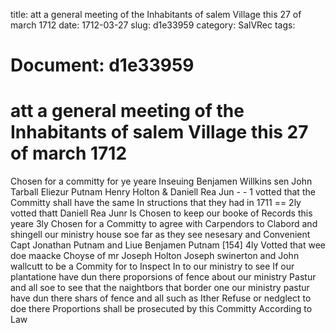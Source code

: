 title: att a general meeting of the Inhabitants of salem Village this 27 of march 1712
date: 1712-03-27
slug: d1e33959
category: SalVRec
tags: 




# Document: d1e33959


# att a general meeting of the Inhabitants of salem Village this 27 of march 1712 

Chosen for a committy for ye yeare Inseuing Benjamen Willkins sen John Tarball Eliezur Putnam Henry Holton & Daniell Rea Jun - - 1 votted that the Committy shall have the same In structions that they had in 1711 == 2ly votted thatt Daniell Rea Junr Is Chosen to keep our booke of Records this yeare 3ly Chosen for a Committy to agree with Carpendors to Clabord and shingell our ministry house soe far as they see nesesary and Convenient Capt Jonathan Putnam and Liue Benjamen Putnam [154] 4ly Votted that wee doe maacke Choyse of mr Joseph Holton Joseph swinerton and John wallcutt to be a Commity for to Inspect In to our ministry to see If our plantatione have dun there proporsions of fence about our ministry Pastur and all soe to see that the naightbors that border one our ministry pastur have dun there shars of fence and all such as Ither Refuse or nedglect to doe there Proportions shall be prosecuted by this Committy According to Law
